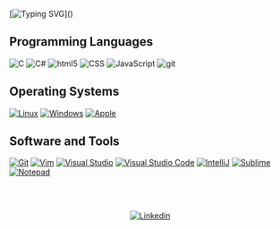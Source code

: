 [![Typing SVG](https://readme-typing-svg.herokuapp.com?font=Ubuntu&color=7AF79A&size=30&lines=Hello+World!;I'm+Marco;)]()

## Programming Languages

<p>

  <img alt="C" src="https://img.shields.io/badge/C-%2300599C.svg?style=flat-square&logo=c&logoColor=white" />
  <img alt="C#" src="https://img.shields.io/badge/C%23-%23239120.svg?style=flat-square&logo=c-sharp&logoColor=white" />
  <img alt="html5" src="https://img.shields.io/badge/-HTML5-E34F26?style=flat-square&logo=html5&logoColor=white" />
  <img alt="CSS" src="https://img.shields.io/badge/CSS%20-%231572B6.svg?style=flat-square&logo=css3&logoColor=white" />
  <img alt="JavaScript" src="https://img.shields.io/badge/JavaScript%20-%23F7DF1E.svg?style=flat-square&logo=javascript&logoColor=black" />
  <!-- <img alt="JavaScript" src="https://img.shields.io/badge/TypeScript-%23007ACC.svg?style=flat-square&logo=typescript&logoColor=white" /> -->
  <!-- <img alt="Adobe" src="https://img.shields.io/badge/Adobe%20-%23FF0000.svg?style=flat-square&logo=adobe&logoColor=white"> -->
  <!-- <img alt="React" src="https://img.shields.io/badge/-React-45b8d8?style=flat-square&logo=react&logoColor=white" /> -->
  <!-- <img alt="Docker" src="https://img.shields.io/badge/-Docker-46a2f1?style=flat-square&logo=docker&logoColor=white" /> -->
  <!-- <img alt="redux" src="https://img.shields.io/badge/-Redux-764ABC?style=flat-square&logo=redux&logoColor=white" /> -->
  <img alt="git" src="https://img.shields.io/badge/-Git-F05032?style=flat-square&logo=git&logoColor=white" />
  <!-- <img alt="angular" src="https://img.shields.io/badge/-Angular-DD0031?style=flat-square&logo=angular&logoColor=white" /> -->
  <!-- <img alt="npm" src="https://img.shields.io/badge/-NPM-CB3837?style=flat-square&logo=npm&logoColor=white" /> -->
  <!-- <img alt="Nodejs" src="https://img.shields.io/badge/-Nodejs-43853d?style=flat-square&logo=Node.js&logoColor=white" /> -->
  <!-- <img alt="Markdown" src="https://img.shields.io/badge/Markdown-%23000000.svg?style=flat-square&logo=markdown&logoColor=white" /> -->
  <!-- <img alt="Python" src="https://img.shields.io/badge/Python%20-%2314354C.svg?style=flat-square&logo=python&logoColor=white" /> -->
  <!-- <img alt="Cordova" src="https://img.shields.io/badge/-Cordova-E8E8E8?style=flat-square&logo=apache-cordova&logoColor=black" /> -->
</p>

## Operating Systems
<p>
	<a href="#"><img alt="Linux" src="https://img.shields.io/badge/Linux-557C94?style=flat-square&logo=linux&logoColor=white"></a>
	<a href="#"><img alt="Windows" src="https://img.shields.io/badge/Windows-0078D6?style=flat-square&logo=windows&logoColor=white"></a>
	<a href="#"><img alt="Apple" src="https://img.shields.io/badge/mac%20os-000000?style=flat-square&logo=apple&logoColor=white"></a>
	
</p>

## Software and Tools
<p>
	<a href="#"><img alt="Git" src="https://img.shields.io/badge/Git%20-%23F05033.svg?style=flat-square&logo=git&logoColor=white"></a>
	<a href="#"><img alt="Vim" src="https://img.shields.io/badge/VIM-%2311AB00.svg?style=flat-square&logo=vim&logoColor=white"></a>
	<a href="#"><img alt="Visual Studio" src="https://img.shields.io/badge/Visual%20Studio-0078d7.svg?style=flat-square&logo=visual-studio&logoColor=white"></a>
	<a href="#"><img alt="Visual Studio Code" src="https://img.shields.io/badge/Visual%20Studio%20Code-0078d7.svg?style=flat-square&logo=visual-studio-code&logoColor=white"></a>
	<a href="#"><img alt="IntelliJ" src="https://img.shields.io/badge/IntelliJIDEA-000000.svg?style=flat-square&logo=intellij-idea&logoColor=white"></a>
	<a href="#"><img alt="Sublime" src="https://img.shields.io/badge/sublime_text-%23575757.svg?style=flat-square&logo=sublime-text&logoColor=important"></a>
	<a href="#"><img alt="Notepad" src="https://img.shields.io/badge/Notepad++-90E59A.svg?style=flat-square&logo=notepad%2B%2B&logoColor=black"></a>
</p>

##
<br/>
<p align="center">
<a href="https://www.linkedin.com/in/marcofs/" target="_blank"><img alt="Linkedin" title="Marco Ferreira Linkedin" src="https://img.shields.io/badge/LinkedIn-0077B5?style=for-the-badge&logo=linkedin&logoColor=white"></a>
</p>
